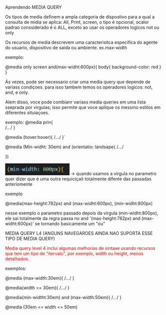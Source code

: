 Aprendendo MEDIA QUERY

Os tipos de media definem a ampla categoria de dispostivo para a qual a consulta de midia se aplica:
All, Print, screen, o tipo é opcional, ocalor padrao conssiderado é o ALL, exceto ao usar os operadores logicos not ou only

Os recursos de media descrevem uma caracterisitca especifica do agente do usuario, dispositivo de saida ou ambiente. ex.max-width


exemplo: 

@media only screen and(max-widht:600px){
    body{
        background-color: red
    }
}



Ás vezes, pode ser necessario criar uma media query que depende de variass condiçoes. para isso tambem temos os operadores logicos: not, and, e only.

Alem disso, voce pode combianr variass media queries em uma lista sseprada por virgulas; isso permite que voce aplique os messmo estilos em diferentes situiaçoes.


exemplo:
@media prin{            
    /*...*/
}

@media (hover:hover){
      /*...*/
}`

@media (Min-widht: 30em) and (orientatio: landsape{
      /*...*/
   
})

![Alt text](image.png) -> quando usamos a virgula no parametro quer dizer que é uma outra requiciçaõ totalmente difente das passadas anteriomente 

exemplo 

@media(max-height:782px) and (max-widht:600px), (min-widht:800px)

nesse exemplo o parametro passado depois da virgula (min-widht:800px), ele sai totalmente da regra passa no and '(max-height:782px) and (max-widht:600px)'
se tornando basicamente um "ou"




MEDIA QUERY L4 (ANGUNS NAVEGAROES AINDA NAO SUPORTA ESSE TIPO DE MEDIA QUERY)

<p style="color: red;">Media query level 4 inclui algumas melhorias de sintaxe usando recursos que tem um tipo de "itervalo", por exemplo, width ou height, menos detalhados.</p>
exemplos:

@media (max-width:30em){
    /*...*/
}

@media(width <= 30em){
    /*...*/
}

@media(min-widtht:30em) and (max-width:50em){
    /*...*/
}

@media (30em <= width <= 50em)
